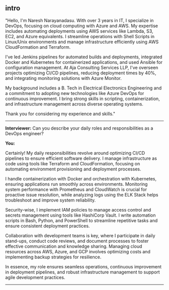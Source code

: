 

**intro**
---

"Hello, I'm Naresh Narayanadasu. With over 3 years in IT, I specialize in DevOps, focusing on cloud computing with Azure and AWS. My expertise includes automating deployments using AWS services like Lambda, S3, EC2, and Azure equivalents. I streamline operations with Shell Scripts in Linux/Unix environments and manage infrastructure efficiently using AWS CloudFormation and Terraform.

I've led Jenkins pipelines for automated builds and deployments, integrated Docker and Kubernetes for containerized applications, and used Ansible for configuration management. At Aja Consulting Services LLP, I've overseen projects optimizing CI/CD pipelines, reducing deployment times by 40%, and integrating monitoring solutions with Azure Monitor.

My background includes a B. Tech in Electrical Electronics Engineering and a commitment to adopting new technologies like Azure DevOps for continuous improvement. I bring strong skills in scripting, containerization, and infrastructure management across diverse operating systems.

Thank you for considering my experience and skills."

---

**Interviewer:** Can you describe your daily roles and responsibilities as a DevOps engineer?

**You:**

Certainly! My daily responsibilities revolve around optimizing CI/CD pipelines to ensure efficient software delivery. I manage infrastructure as code using tools like Terraform and CloudFormation, focusing on automating environment provisioning and deployment processes. 

I handle containerization with Docker and orchestration with Kubernetes, ensuring applications run smoothly across environments. Monitoring system performance with Prometheus and CloudWatch is crucial for proactive issue resolution, while analyzing logs using the ELK Stack helps troubleshoot and improve system reliability.

Security-wise, I implement IAM policies to manage access control and secrets management using tools like HashiCorp Vault. I write automation scripts in Bash, Python, and PowerShell to streamline repetitive tasks and ensure consistent deployment practices.

Collaboration with development teams is key, where I participate in daily stand-ups, conduct code reviews, and document processes to foster effective communication and knowledge sharing. Managing cloud resources across AWS, Azure, and GCP involves optimizing costs and implementing backup strategies for resilience.

In essence, my role ensures seamless operations, continuous improvement in deployment pipelines, and robust infrastructure management to support agile development practices.

---
